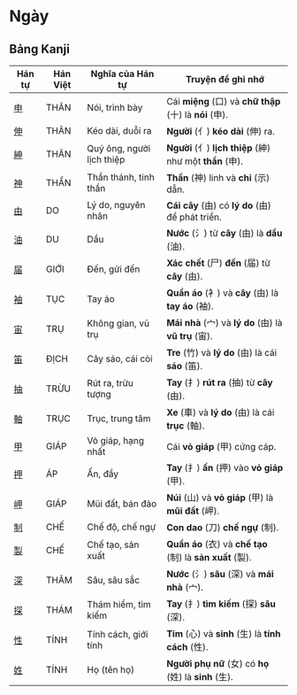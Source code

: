 # Ngày

## Bảng Kanji

| Hán tự | Hán Việt | Nghĩa của Hán tự | Truyện để ghi nhớ |
|---|---|---|---|
| [申](https://mazii.net/vi-VN/search/kanji/javi/%E7%94%B3) | THÂN | Nói, trình bày | Cái **miệng** (口) và **chữ thập** (十) là **nói** (申). |
| [伸](https://mazii.net/vi-VN/search/kanji/javi/%E4%BC%B8) | THÂN | Kéo dài, duỗi ra | **Người** (亻) **kéo dài** (伸) ra. |
| [紳](https://mazii.net/vi-VN/search/kanji/javi/%E7%B4%B3) | THÂN | Quý ông, người lịch thiệp | **Người** (亻) **lịch thiệp** (紳) như một **thần** (申). |
| [神](https://mazii.net/vi-VN/search/kanji/javi/%E7%A5%9E) | THẦN | Thần thánh, tinh thần | **Thần** (神) linh và **chỉ** (示) dẫn. |
| [由](https://mazii.net/vi-VN/search/kanji/javi/%E7%94%B1) | DO | Lý do, nguyên nhân | **Cái cây** (由) có **lý do** (由) để phát triển. |
| [油](https://mazii.net/vi-VN/search/kanji/javi/%E6%B2%B9) | DU | Dầu | **Nước** (氵) từ **cây** (由) là **dầu** (油). |
| [届](https://mazii.net/vi-VN/search/kanji/javi/%E5%B1%8A) | GIỚI | Đến, gửi đến | **Xác chết** (尸) **đến** (届) từ **cây** (由). |
| [袖](https://mazii.net/vi-VN/search/kanji/javi/%E8%A2%96) | TỤC | Tay áo | **Quần áo** (衤) và **cây** (由) là **tay áo** (袖). |
| [宙](https://mazii.net/vi-VN/search/kanji/javi/%E5%AE%99) | TRỤ | Không gian, vũ trụ | **Mái nhà** (宀) và **lý do** (由) là **vũ trụ** (宙). |
| [笛](https://mazii.net/vi-VN/search/kanji/javi/%E7%AC%9B) | ĐỊCH | Cây sáo, cái còi | **Tre** (竹) và **lý do** (由) là cái **sáo** (笛). |
| [抽](https://mazii.net/vi-VN/search/kanji/javi/%E6%8A%BD) | TRỪU | Rút ra, trừu tượng | **Tay** (扌) **rút ra** (抽) từ **cây** (由). |
| [軸](https://mazii.net/vi-VN/search/kanji/javi/%E8%BB%B8) | TRỤC | Trục, trung tâm | **Xe** (車) và **lý do** (由) là cái **trục** (軸). |
| [甲](https://mazii.net/vi-VN/search/kanji/javi/%E7%94%B2) | GIÁP | Vỏ giáp, hạng nhất | Cái **vỏ giáp** (甲) cứng cáp. |
| [押](https://mazii.net/vi-VN/search/kanji/javi/%E6%8A%BC) | ÁP | Ấn, đẩy | **Tay** (扌) **ấn** (押) vào **vỏ giáp** (甲). |
| [岬](https://mazii.net/vi-VN/search/kanji/javi/%E5%B2%AC) | GIÁP | Mũi đất, bán đảo | **Núi** (山) và **vỏ giáp** (甲) là **mũi đất** (岬). |
| [制](https://mazii.net/vi-VN/search/kanji/javi/%E5%88%B6) | CHẾ | Chế độ, chế ngự | **Con dao** (刀) **chế ngự** (制). |
| [製](https://mazii.net/vi-VN/search/kanji/javi/%E8%A3%BD) | CHẾ | Chế tạo, sản xuất | **Quần áo** (衣) và **chế tạo** (制) là **sản xuất** (製). |
| [深](https://mazii.net/vi-VN/search/kanji/javi/%E6%B7%B1) | THÂM | Sâu, sâu sắc | **Nước** (氵) **sâu** (深) và **mái nhà** (宀). |
| [探](https://mazii.net/vi-VN/search/kanji/javi/%E6%8E%A2) | THÁM | Thám hiểm, tìm kiếm | **Tay** (扌) **tìm kiếm** (探) **sâu** (深). |
| [性](https://mazii.net/vi-VN/search/kanji/javi/%E6%80%A7) | TÍNH | Tính cách, giới tính | **Tim** (心) và **sinh** (生) là **tính cách** (性). |
| [姓](https://mazii.net/vi-VN/search/kanji/javi/%E5%A7%93) | TÍNH | Họ (tên họ) | **Người phụ nữ** (女) có **họ** (姓) là **sinh** (生). |


